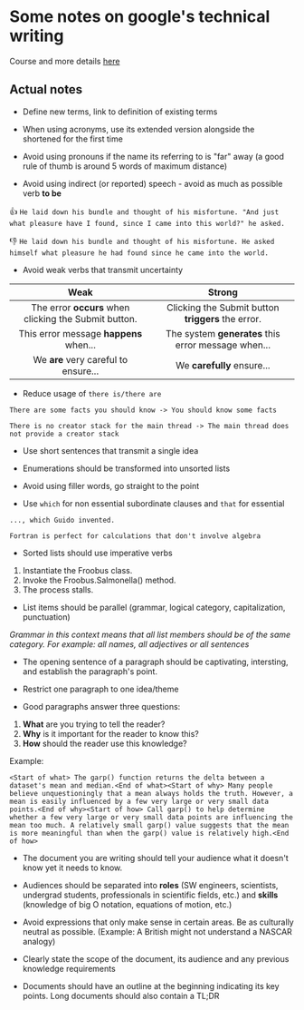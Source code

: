 # Some notes on google's technical writing 

Course and more details [here](https://developers.google.com/tech-writing)

## Actual notes

* Define new terms, link to definition of existing terms
  
* When using acronyms, use its extended version alongside the shortened for the first time

* Avoid using pronouns if the name its referring to is "far" away (a good rule of thumb is around 5 words of maximum distance)

* Avoid using indirect (or reported) speech - avoid as much as possible verb **to be**

:thumbsup: `He laid down his bundle and thought of his misfortune. "And just what pleasure have I found, since I came into this world?" he asked.`

:thumbsdown: `He laid down his bundle and thought of his misfortune. He asked himself what pleasure he had found since he came into the world.`

* Avoid weak verbs that transmit uncertainty

Weak | Strong
:---: | :---:
The error **occurs** when clicking the Submit button. | Clicking the Submit button **triggers** the error.
This error message **happens** when... | The system **generates** this error message when...
We **are** very careful to ensure... | We **carefully** ensure...

* Reduce usage of `there is/there are`
 
```
There are some facts you should know -> You should know some facts

There is no creator stack for the main thread -> The main thread does not provide a creator stack
```

* Use short sentences that transmit a single idea

* Enumerations should be transformed into unsorted lists

* Avoid using filler words, go straight to the point

* Use `which` for non essential subordinate clauses and `that` for essential

```
..., which Guido invented.

Fortran is perfect for calculations that don't involve algebra
```

* Sorted lists should use imperative verbs

1. Instantiate the Froobus class.
2. Invoke the Froobus.Salmonella() method.
3. The process stalls.


* List items should be parallel (grammar, logical category, capitalization, punctuation)

*Grammar in this context means that all list members should be of the same category. For example: all names, all adjectives or all sentences*

* The opening sentence of a paragraph should be captivating, intersting, and establish the paragraph's point. 

* Restrict one paragraph to one idea/theme

* Good paragraphs answer three questions:
  
1. **What** are you trying to tell the reader?
2. **Why** is it important for the reader to know this?
3. **How** should the reader use this knowledge?

Example: 

```
<Start of what> The garp() function returns the delta between a dataset's mean and median.<End of what><Start of why> Many people believe unquestioningly that a mean always holds the truth. However, a mean is easily influenced by a few very large or very small data points.<End of why><Start of how> Call garp() to help determine whether a few very large or very small data points are influencing the mean too much. A relatively small garp() value suggests that the mean is more meaningful than when the garp() value is relatively high.<End of how>
```

* The document you are writing should tell your audience what it doesn't know yet it needs to know.

* Audiences should be separated into **roles** (SW engineers, scientists, undergrad students, professionals in scientific fields, etc.) and **skills** (knowledge of big O notation, equations of motion, etc.)

* Avoid expressions that only make sense in certain areas. Be as culturally neutral as possible. (Example: A British might not understand a NASCAR analogy)

* Clearly state the scope of the document, its audience and any previous knowledge requirements

* Documents should have an outline at the beginning indicating its key points. Long documents should also contain a TL;DR
